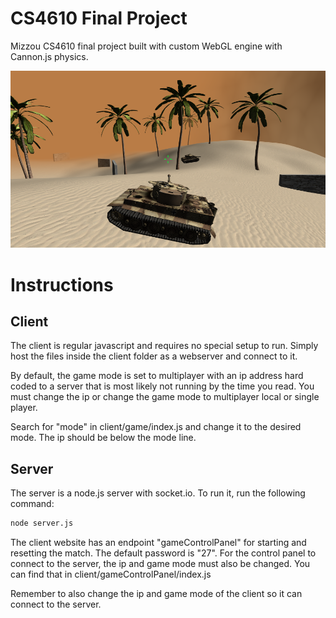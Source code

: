 # CS4610 Final Project

Mizzou CS4610 final project built with custom WebGL engine with Cannon.js physics.

![Screen Shot](screen_shot.png "Screen Shot")

# Instructions

## Client

The client is regular javascript and requires no special setup to run. Simply host the files inside the client folder as a webserver and connect to it.

By default, the game mode is set to multiplayer with an ip address hard coded to a server that is most likely not running by the time you read. You must change the ip or change the game mode to multiplayer local or single player.

Search for "mode" in client/game/index.js and change it to the desired mode. The ip should be below the mode line.

## Server

The server is a node.js server with socket.io. To run it, run the following command:

```sh
node server.js
```

The client website has an endpoint "gameControlPanel" for starting and resetting the match. The default password is "27". For the control panel to connect to the server, the ip and game mode must also be changed. You can find that in client/gameControlPanel/index.js

Remember to also change the ip and game mode of the client so it can connect to the server.